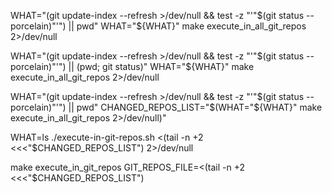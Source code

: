WHAT="(git update-index --refresh >/dev/null && test -z "'"$(git status --porcelain)"'") || pwd"
WHAT="${WHAT}" make execute_in_all_git_repos 2>/dev/null

WHAT="(git update-index --refresh >/dev/null && test -z "'"$(git status --porcelain)"'") || (pwd; git status)"
WHAT="${WHAT}" make execute_in_all_git_repos 2>/dev/null

WHAT="(git update-index --refresh >/dev/null && test -z "'"$(git status --porcelain)"'") || pwd"
CHANGED_REPOS_LIST="$(WHAT="${WHAT}" make execute_in_all_git_repos 2>/dev/null)"

WHAT=ls
./execute-in-git-repos.sh <(tail -n +2 <<<"$CHANGED_REPOS_LIST") 2>/dev/null

make execute_in_git_repos GIT_REPOS_FILE=<(tail -n +2 <<<"$CHANGED_REPOS_LIST")
